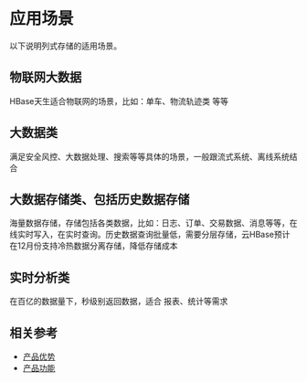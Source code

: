 # 应用场景

以下说明列式存储的适用场景。
 
## 物联网大数据
HBase天生适合物联网的场景，比如：单车、物流轨迹类 等等

 
## 大数据类
满足安全风控、大数据处理、搜索等等具体的场景，一般跟流式系统、离线系统结合



## 大数据存储类、包括历史数据存储
海量数据存储，存储包括各类数据，比如：日志、订单、交易数据、消息等等，在线实时写入，在实时查询。历史数据查询批量低，需要分层存储，云HBase预计在12月份支持冷热数据分离存储，降低存储成本

## 实时分析类
在百亿的数据量下，秒级别返回数据，适合 报表、统计等需求


## 相关参考

- [产品优势](Benefits.md)
- [产品功能](Features.md)
